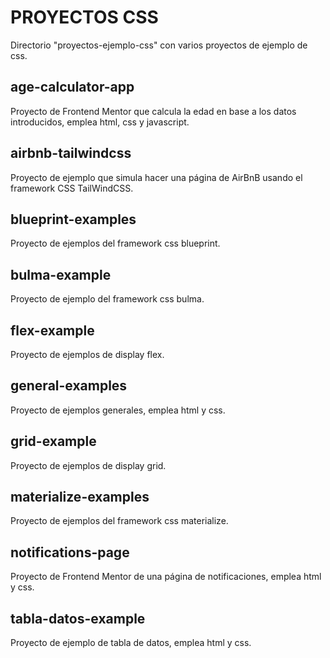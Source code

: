 # PROYECTOS CSS
Directorio "proyectos-ejemplo-css" con varios proyectos de ejemplo de css.

## age-calculator-app
Proyecto de Frontend Mentor que calcula la edad en base a los datos introducidos, emplea html, css y javascript.

## airbnb-tailwindcss
Proyecto de ejemplo que simula hacer una página de AirBnB usando el framework CSS TailWindCSS.

## blueprint-examples
Proyecto de ejemplos del framework css blueprint.

## bulma-example
Proyecto de ejemplo del framework css bulma.

## flex-example
Proyecto de ejemplos de display flex.

## general-examples
Proyecto de ejemplos generales, emplea html y css.

## grid-example
Proyecto de ejemplos de display grid.

## materialize-examples
Proyecto de ejemplos del framework css materialize.

## notifications-page
Proyecto de Frontend Mentor de una página de notificaciones, emplea html y css.

## tabla-datos-example
Proyecto de ejemplo de tabla de datos, emplea html y css.